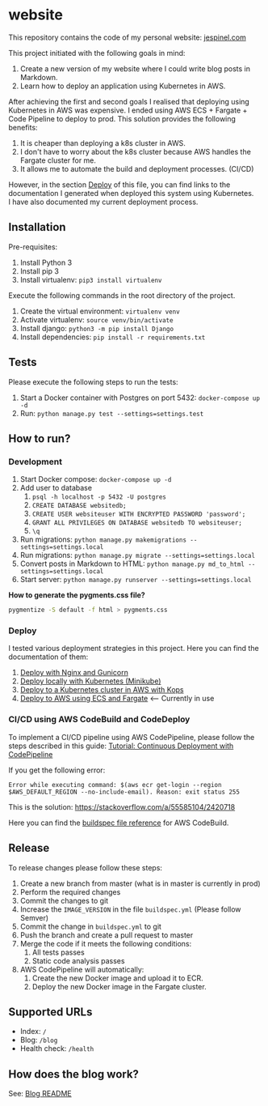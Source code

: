 # website

This repository contains the code of my personal website: [jespinel.com](https://jespinel.com/)

This project initiated with the following goals in mind:

1. Create a new version of my website where I could write blog posts in Markdown.
1. Learn how to deploy an application using Kubernetes in AWS.

After achieving the first and second goals I realised that deploying using Kubernetes in AWS was expensive.
I ended using AWS ECS + Fargate + Code Pipeline to deploy to prod. This solution provides the following benefits:

1. It is cheaper than deploying a k8s cluster in AWS.
1. I don't have to worry about the k8s cluster because AWS handles the Fargate cluster for me.
1. It allows me to automate the build and deployment processes. (CI/CD)

However, in the section [Deploy](https://github.com/julianespinel/website#deploy) of this file, you can find links
to the documentation I generated when deployed this system using Kubernetes.<br>
I have also documented my current deployment process.

## Installation

Pre-requisites:

1. Install Python 3
1. Install pip 3
1. Install virtualenv: `pip3 install virtualenv`

Execute the following commands in the root directory of the project.

1. Create the virtual environment: `virtualenv venv`
1. Activate virtualenv: `source venv/bin/activate`
1. Install django: `python3 -m pip install Django`
1. Install dependencies: `pip install -r requirements.txt`

## Tests

Please execute the following steps to run the tests:

1. Start a Docker container with Postgres on port 5432: `docker-compose up -d`
1. Run: `python manage.py test --settings=settings.test`

## How to run?

### Development

1. Start Docker compose: `docker-compose up -d`
1. Add user to database
   1. `psql -h localhost -p 5432 -U postgres`
   1. `CREATE DATABASE websitedb;`
   1. `CREATE USER websiteuser WITH ENCRYPTED PASSWORD 'password';`
   1. `GRANT ALL PRIVILEGES ON DATABASE websitedb TO websiteuser;`
   1. `\q`
1. Run migrations: `python manage.py makemigrations --settings=settings.local`
1. Run migrations: `python manage.py migrate --settings=settings.local`
1. Convert posts in Markdown to HTML: `python manage.py md_to_html --settings=settings.local`
1. Start server: `python manage.py runserver --settings=settings.local`

**How to generate the pygments.css file?**
```bash
pygmentize -S default -f html > pygments.css
```

### Deploy

I tested various deployment strategies in this project. Here you can find the documentation of them:

1. [Deploy with Nginx and Gunicorn](./deploy_with_nginx_and_gunicorn.md)
1. [Deploy locally with Kubernetes (Minikube)](./deploy_locally_with_kubernetes.md)
1. [Deploy to a Kubernetes cluster in AWS with Kops](./deploy_to_kubernetes_in_aws_using_kops.md)
1. [Deploy to AWS using ECS and Fargate](./deploy_to_aws_using_ecs_and_fargate.md) <-- Currently in use

### CI/CD using AWS CodeBuild and CodeDeploy

To implement a CI/CD pipeline using AWS CodePipeline, please follow the steps
described in this guide: [Tutorial: Continuous Deployment with CodePipeline](https://docs.aws.amazon.com/AmazonECS/latest/developerguide/ecs-cd-pipeline.html)

If you get the following error:
```
Error while executing command: $(aws ecr get-login --region $AWS_DEFAULT_REGION --no-include-email). Reason: exit status 255
```
This is the solution: https://stackoverflow.com/a/55585104/2420718

Here you can find the [buildspec file reference](https://docs.aws.amazon.com/codebuild/latest/userguide/build-spec-ref.html) for AWS CodeBuild.

## Release

To release changes please follow these steps:

1. Create a new branch from master (what is in master is currently in prod)
1. Perform the required changes
1. Commit the changes to git
1. Increase the `IMAGE_VERSION` in the file `buildspec.yml` (Please follow Semver)
1. Commit the change in `buildspec.yml` to git
1. Push the branch and create a pull request to master
1. Merge the code if it meets the following conditions:
   1. All tests passes
   1. Static code analysis passes
1. AWS CodePipeline will automatically:
   1. Create the new Docker image and upload it to ECR.
   1. Deploy the new Docker image in the Fargate cluster.

## Supported URLs

* Index: `/`
* Blog: `/blog`
* Health check: `/health`

## How does the blog work?

See: [Blog README](./blog/README.md)
